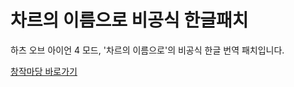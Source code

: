 # 차르의 이름으로 비공식 한글패치
하츠 오브 아이언 4 모드, '차르의 이름으로'의 비공식 한글 번역 패치입니다.

[창작마당 바로가기](https://steamcommunity.com/sharedfiles/filedetails/?id=2044484235)
